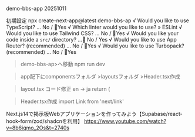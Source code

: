 demo-bbs-app 20251011

初期設定
 npx create-next-app@latest demo-bbs-ap
√ Would you like to use TypeScript? ... No / 🔴Yes
√ Which linter would you like to use? » ESLint
√ Would you like to use Tailwind CSS? ... No / 🔴Yes
√ Would you like your code inside a `src/` directory? ...🔴 No / Yes
√ Would you like to use App Router? (recommended) ... No / 🔴Yes
√ Would you like to use Turbopack? (recommended) ... No / 🔴Yes

>demo-bbs-ap>へ移動  npm run dev

>app配下にcomponentsフォルダ >layoutsフォルダ >Header.tsx作成

>layout.tsx コード修正 en → ja
return (
    <html lang="ja">

>Header.tsx作成 import Link from 'next/link'




Next.js14で掲示板Webアプリケーションを作ってみよう【Supabase/react-hook-form/zod/shadcnを利用】
https://www.youtube.com/watch?v=8b6iqmo_2Os&t=2740s